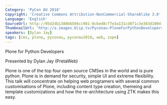 ```yaml
---
Category: 'PyCon AU 2010'
Copyright: 'Creative Commons Attribution-NonCommercial-ShareAlike 3.0'
Language: 'English'
SourceUrl: http://05d2db1380b6504cc981-8cbed8cf7e3a131cd8f1c3e383d10041.r93.cf2.rackcdn.com/pycon-au-2010/462_pyconau-2010-plone-for-python-developers.flv
ThumbnailUrl: 'http://a.images.blip.tv/Pyconau-PloneForPythonDevelopers992.png'
speakers: [Dylan Jay]
tags: [cms, plone, pyconau, pyconau2010, web, zope]
---
```

Plone for Python Developers

Presented by Dylan Jay (PretaWeb)

Plone is one of the top four open source CMSes in the world and is pure
python. Plone is in demand for security, simple UI and extreme flexibility.
This talk will concentrate on helping web programers with several common
customisations of Plone, including content type creation, themeing and
template customizations and how the re-architecture using ZTK makes this easy.

